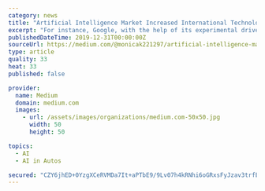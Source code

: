 ```yaml
---
category: news
title: "Artificial Intelligence Market Increased International Technology Trade Opening New Opportunities 2026"
excerpt: "For instance, Google, with the help of its experimental driverless technology has transformed cars including, Toyota Prius. Integration of various tools by artificial intelligence has helped in ..."
publishedDateTime: 2019-12-31T00:00:00Z
sourceUrl: https://medium.com/@monicak221297/artificial-intelligence-market-increased-international-technology-trade-opening-new-opportunities-264224a5a10
type: article
quality: 33
heat: 33
published: false

provider:
  name: Medium
  domain: medium.com
  images:
    - url: /assets/images/organizations/medium.com-50x50.jpg
      width: 50
      height: 50

topics:
  - AI
  - AI in Autos

secured: "CZY6jhED+0YzgXCeRVMDa7It+aPTbE9/9Lv07h4kRNhi6oGRxsFyJzav3trfEK/zRKk9FvL3y3i8Phw8XIIVyp06TAvDs+VUXTomw6qg/IxsMEjFqTxhJTUBijJcRODmgUdiJ/MKnLJvwAPQGuTcn36INweTAnxmvJ0cGMN1lnMJRMIj1DahPH4Mhx+9vZaGEWOIbn0gq4t+ayjdVaO2tzQciDyChT5ka61saG3Ey8fEoI6CiAZsETzIfrVASeIkLuBKH9f946rnh0zjEj5rVHCalLog3KB/+AgWK0ztsX/NGPLc88yYIngAFEttH7Cl;IwPVGBVJWJ12OgD7UBRuMQ=="
---
```


